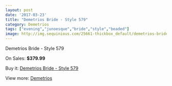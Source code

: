```yaml
---
layout: post
date: '2017-03-23'
title: "Demetrios Bride - Style 579"
category: Demetrios
tags: ["evening","junoesque","bride","style","beaded"]
image: http://img.sequinious.com/25661-thickbox_default/demetrios-bride-style-579.jpg
---
```

Demetrios Bride - Style 579

On Sales: **$379.99**
<a href="https://www.sequinious.com/demetrios/10626-demetrios-bride-style-579.html"><amp-img layout="responsive" width="600" height="600" src="//img.sequinious.com/25661-thickbox_default/demetrios-bride-style-579.jpg" alt="Demetrios Bride - Style 579 0" /></a>
<a href="https://www.sequinious.com/demetrios/10626-demetrios-bride-style-579.html"><amp-img layout="responsive" width="600" height="600" src="//img.sequinious.com/25663-thickbox_default/demetrios-bride-style-579.jpg" alt="Demetrios Bride - Style 579 1" /></a>
<a href="https://www.sequinious.com/demetrios/10626-demetrios-bride-style-579.html"><amp-img layout="responsive" width="600" height="600" src="//img.sequinious.com/25662-thickbox_default/demetrios-bride-style-579.jpg" alt="Demetrios Bride - Style 579 2" /></a>

Buy it: [Demetrios Bride - Style 579](https://www.sequinious.com/demetrios/10626-demetrios-bride-style-579.html "Demetrios Bride - Style 579")

View more: [Demetrios](https://www.sequinious.com/20-demetrios "Demetrios")